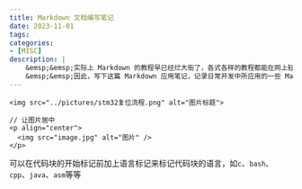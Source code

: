 ```yaml
---
title: Markdown 文档编写笔记
date: 2023-11-01
tags:
categories: 
- [MISC]
description: |
    &emsp;&emsp;实际上 Markdown 的教程早已经烂大街了，各式各样的教程都能在网上轻易找到，但是对于本人来说，网上各样信息繁杂，每次皆要检索一番，未免太过麻烦。<br>
    &emsp;&emsp;因此，写下这篇 Markdown 应用笔记，记录日常开发中所应用的一些 Markdown 编写语法或者技巧，主要为私有检索或回顾使用，当然，如果还能对他人起到那么一点作用，那就再好不过了。
---
```






```
<img src="../pictures/stm32复位流程.png" alt="图片标题">

// 让图片居中
<p align="center">
  <img src="image.jpg" alt="图片" />
</p>
```



可以在代码块的开始标记前加上语言标记来标记代码块的语言，如`c`、`bash`、`cpp`、`java`、`asm`等等



